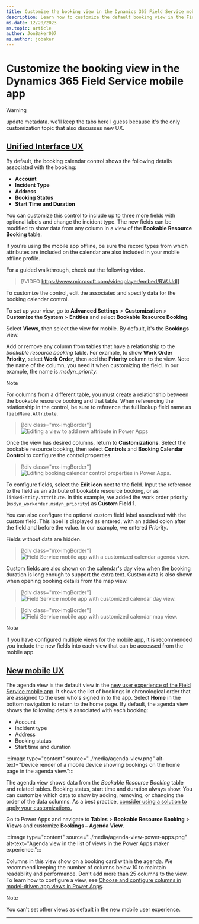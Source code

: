 ```yaml
---
title: Customize the booking view in the Dynamics 365 Field Service mobile app
description: Learn how to customize the default booking view in the Field Service mobile experience.
ms.date: 12/20/2023
ms.topic: article
author: JonBaker007
ms.author: jobaker
---
```


# Customize the booking view in the Dynamics 365 Field Service mobile app

> [!WARNING]
> update metadata. we'll keep the tabs here I guess because it's the only customization topic that also discusses new UX.

## [Unified Interface UX](#tab/vCurrent)

By default, the booking calendar control shows the following details associated with the booking:

- **Account**
- **Incident Type**
- **Address**
- **Booking Status**
- **Start Time and Duration**

You can customize this control to include up to three more fields with optional labels and change the incident type. The new fields can be modified to show data from any column in a view of the **Bookable Resource Booking** table.

If you're using the mobile app offline, be sure the record types from which attributes are included on the calendar are also included in your mobile offline profile.

For a guided walkthrough, check out the following video.

> [!VIDEO https://www.microsoft.com/videoplayer/embed/RWJJdl]

To customize the control, edit the associated and specify data for the booking calendar control.

To set up your view, go to **Advanced Settings** > **Customization** > **Customize the System** > **Entities** and select **Bookable Resource Booking**.

Select **Views**, then select the view for mobile. By default, it's the **Bookings** view.

Add or remove any column from tables that have a relationship to the *bookable resource booking* table. For example, to show **Work Order Priority**, select **Work Order**, then add the **Priority** column to the view. Note the name of the column, you need it when customizing the field. In our example, the name is *msdyn_priority*.

> [!Note]
> For columns from a different table, you must create a relationship between the bookable resource booking and that table. When referencing the relationship in the control, be sure to reference the full lookup field name as `fieldName.Attribute`.

> [!div class="mx-imgBorder"]
> ![Editing a view to add new attribute in Power Apps](../media/mobile-2020-calendar-control-1.png)

Once the view has desired columns, return to **Customizations**. Select the bookable resource booking, then select **Controls** and **Booking Calendar Control** to configure the control properties.

> [!div class="mx-imgBorder"]
> ![Editing booking calendar control properties in Power Apps.](../media/mobile-2020-calendar-control-2.png)

To configure fields, select the **Edit icon** next to the field. Input the reference to the field as an attribute of bookable resource booking, or as `linkedEntity.attribute`. In this example, we added the work order priority (`msdyn_workorder.msdyn_priority`) as **Custom Field 1**.

You can also configure the optional custom field label associated with the custom field. This label is displayed as entered, with an added colon after the field and before the value. In our example, we entered *Priority*.

Fields without data are hidden.

> [!div class="mx-imgBorder"]
> ![Field Service mobile app with a customized calendar agenda view.](../media/mobile-2020-calendar-control-3.png)

Custom fields are also shown on the calendar's day view when the booking duration is long enough to support the extra text. Custom data is also shown when opening booking details from the map view.

> [!div class="mx-imgBorder"]
> ![Field Service mobile app with customized calendar day view.](../media/mobile-2020-calendar-control-4.png)

> [!div class="mx-imgBorder"]
> ![Field Service mobile app with customized calendar map view.](../media/mobile-2020-calendar-control-5.png)

> [!Note]
> If you have configured multiple views for the mobile app, it is recommended you include the new fields into each view that can be accessed from the mobile app.

## [New mobile UX](#tab/vNext)

The agenda view is the default view in the [new user experience of the Field Service mobile app](set-up-field-service-mobile.md). It shows the list of bookings in chronological order that are assigned to the user who's signed in to the app. Select **Home** in the bottom navigation to return to the home page. By default, the agenda view shows the following details associated with each booking:

- Account
- Incident type
- Address
- Booking status
- Start time and duration

:::image type="content" source="../media/agenda-view.png" alt-text="Device render of a mobile device showing bookings on the home page in the agenda view.":::

The agenda view shows data from the *Bookable Resource Booking* table and related tables. Booking status, start time and duration always show. You can customize which data to show by adding, removing, or changing the order of the data columns. As a best practice, [consider using a solution to apply your customizations.](/power-apps/maker/data-platform/solutions-overview)

Go to Power Apps and navigate to **Tables** > **Bookable Resource Booking** > **Views** and customize **Bookings – Agenda View**.

:::image type="content" source="../media/agenda-view-power-apps.png" alt-text="Agenda view in the list of views in the Power Apps maker experience.":::

Columns in this view show on a booking card within the agenda. We recommend keeping the number of columns below 10 to maintain readability and performance. Don't add more than 25 columns to the view. To learn how to configure a view, see [Choose and configure columns in model-driven app views in Power Apps](/power-apps/maker/model-driven-apps/choose-and-configure-columns).  

> [!NOTE]
> You can't set other views as default in the new mobile user experience.

---
